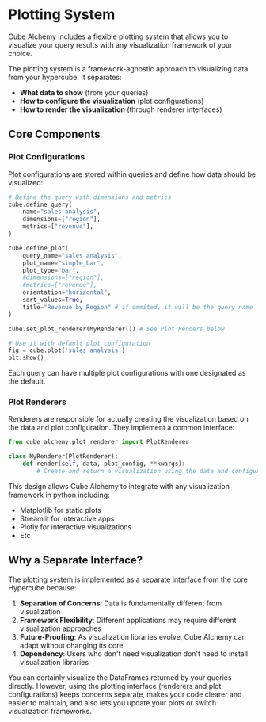# Plotting System

Cube Alchemy includes a flexible plotting system that allows you to visualize your query results with any visualization framework of your choice.

The plotting system is a framework-agnostic approach to visualizing data from your hypercube. It separates:

- **What data to show** (from your queries)
- **How to configure the visualization** (plot configurations)
- **How to render the visualization** (through renderer interfaces)

## Core Components

### Plot Configurations

Plot configurations are stored within queries and define how data should be visualized:

```python
# Define the query with dimensions and metrics
cube.define_query(
    name="sales analysis",
    dimensions=["region"],
    metrics=["revenue"],
)

cube.define_plot(
    query_name="sales analysis",
    plot_name="simple_bar",
    plot_type="bar",
    #dimensions=["region"],
    #metrics=["revenue"],
    orientation="horizontal",
    sort_values=True,
    title="Revenue by Region" # if ommited, it will be the query name
)

cube.set_plot_renderer(MyRenderer()) # See Plot Renders below

# Use it with default plot configuration
fig = cube.plot('sales analysis')
plt.show()
```

Each query can have multiple plot configurations with one designated as the default.

### Plot Renderers

Renderers are responsible for actually creating the visualization based on the data and plot configuration. They implement a common interface:

```python
from cube_alchemy.plot_renderer import PlotRenderer

class MyRenderer(PlotRenderer):
    def render(self, data, plot_config, **kwargs):
        # Create and return a visualization using the data and configuration
```

This design allows Cube Alchemy to integrate with any visualization framework in python including:

- Matplotlib for static plots
- Streamlit for interactive apps
- Plotly for interactive visualizations
- Etc

## Why a Separate Interface?

The plotting system is implemented as a separate interface from the core Hypercube because:

1. **Separation of Concerns**: Data is fundamentally different from visualization
2. **Framework Flexibility**: Different applications may require different visualization approaches
3. **Future-Proofing**: As visualization libraries evolve, Cube Alchemy can adapt without changing its core
4. **Dependency**: Users who don't need visualization don't need to install visualization libraries

You can certainly visualize the DataFrames returned by your queries directly. However, using the plotting interface (renderers and plot configurations) keeps concerns separate, makes your code clearer and easier to maintain, and also lets you update your plots or switch visualization frameworks.
